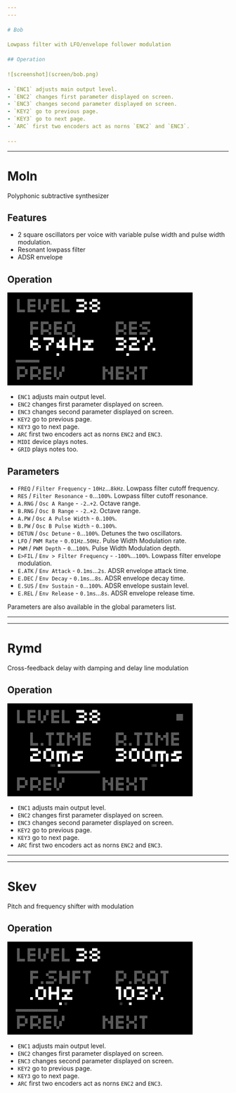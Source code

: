 ```yaml
---
---

# Bob

Lowpass filter with LFO/envelope follower modulation

## Operation

![screenshot](screen/bob.png)

- `ENC1` adjusts main output level.
- `ENC2` changes first parameter displayed on screen.
- `ENC3` changes second parameter displayed on screen.
- `KEY2` go to previous page.
- `KEY3` go to next page.
- `ARC` first two encoders act as norns `ENC2` and `ENC3`.

---
```

---

# Moln

Polyphonic subtractive synthesizer

## Features

- 2 square oscillators per voice with variable pulse width and pulse width modulation.
- Resonant lowpass filter
- ADSR envelope

## Operation

![screenshot](screen/moln-2.png)

- `ENC1` adjusts main output level.
- `ENC2` changes first parameter displayed on screen.
- `ENC3` changes second parameter displayed on screen.
- `KEY2` go to previous page.
- `KEY3` go to next page.
- `ARC` first two encoders act as norns `ENC2` and `ENC3`.
- `MIDI` device plays notes.
- `GRID` plays notes too.

## Parameters

- `FREQ` / `Filter Frequency` - `10Hz`...`8kHz`. Lowpass filter cutoff frequency.
- `RES` / `Filter Resonance` - `0`...`100%`. Lowpass filter cutoff resonance.
- `A.RNG` / `Osc A Range` - `-2`..`+2`. Octave range.
- `B.RNG` / `Osc B Range` - `-2`..`+2`. Octave range.
- `A.PW` / `Osc A Pulse Width` - `0`..`100%`.
- `B.PW` / `Osc B Pulse Width` - `0`..`100%`.
- `DETUN` / `Osc Detune` - `0`...`100%`. Detunes the two oscillators.
- `LFO` / `PWM Rate` - `0.01Hz`..`50Hz`. Pulse Width Modulation rate.
- `PWM` / `PWM Depth` - `0`...`100%`. Pulse Width Modulation depth.
- `E>FIL` / `Env > Filter Frequency` - `-100%`...`100%`. Lowpass filter envelope modulation.
- `E.ATK` / `Env Attack` - `0.1ms`...`2s`. ADSR envelope attack time.
- `E.DEC` / `Env Decay` - `0.1ms`...`8s`. ADSR envelope decay time.
- `E.SUS` / `Env Sustain` - `0`...`100%`. ADSR envelope sustain level.
- `E.REL` / `Env Release` - `0.1ms`...`8s`. ADSR envelope release time.

Parameters are also available in the global parameters list.

---
---

# Rymd

Cross-feedback delay with damping and delay line modulation

## Operation

![screenshot](screen/rymd.png)

- `ENC1` adjusts main output level.
- `ENC2` changes first parameter displayed on screen.
- `ENC3` changes second parameter displayed on screen.
- `KEY2` go to previous page.
- `KEY3` go to next page.
- `ARC` first two encoders act as norns `ENC2` and `ENC3`.

---
---

# Skev

Pitch and frequency shifter with modulation

## Operation

![screenshot](screen/skev.png)

- `ENC1` adjusts main output level.
- `ENC2` changes first parameter displayed on screen.
- `ENC3` changes second parameter displayed on screen.
- `KEY2` go to previous page.
- `KEY3` go to next page.
- `ARC` first two encoders act as norns `ENC2` and `ENC3`.
